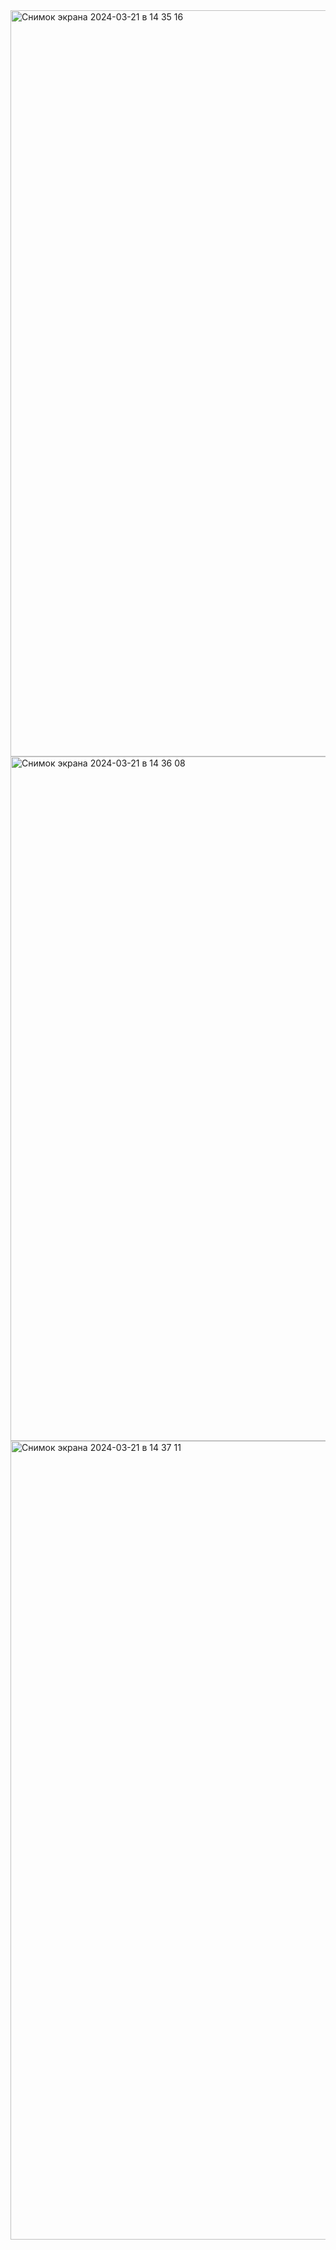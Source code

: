 <img width="1194" alt="Снимок экрана 2024-03-21 в 14 35 16" src="https://github.com/Spaceonmymind/NSPK-DOCKER/assets/121961504/98bd032e-e0b0-4ba7-a542-d096cc3e0e17">
<img width="1095" alt="Снимок экрана 2024-03-21 в 14 36 08" src="https://github.com/Spaceonmymind/NSPK-DOCKER/assets/121961504/08dd28b9-4479-4dac-9798-16e775d29496">
<img width="1278" alt="Снимок экрана 2024-03-21 в 14 37 11" src="https://github.com/Spaceonmymind/NSPK-DOCKER/assets/121961504/32b67189-d0dc-4d01-9bc4-07e11d35371c">
